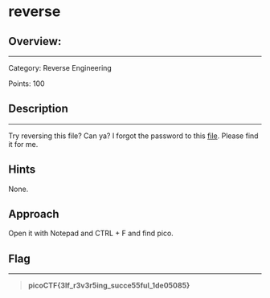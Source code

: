# **reverse**

## **Overview:**
---
Category: Reverse Engineering

Points: 100

## **Description**
---
Try reversing this file? Can ya?
I forgot the password to this [file](ret). Please find it for me.


## **Hints**
None.

## **Approach**
Open it with Notepad and CTRL + F and find pico.

## **Flag**
---
>**picoCTF{3lf_r3v3r5ing_succe55ful_1de05085}**









